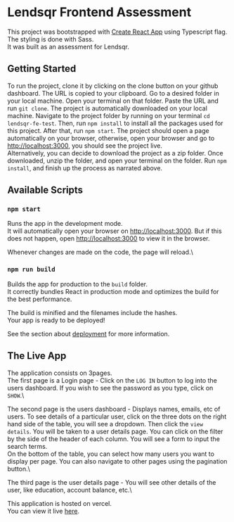 # Lendsqr Frontend Assessment

This project was bootstrapped with [Create React App](https://github.com/facebook/create-react-app) using Typescript flag.\
The styling is done with Sass.\
It was built as an assessment for Lendsqr.

## Getting Started

To run the project, clone it by clicking on the clone button on your github dashboard. The URL is copied to your clipboard. Go to a desired folder in your local machine. Open your terminal on that folder. Paste the URL and run `git clone`. The project is automatically downloaded on your local machine. Navigate to the project folder by running on your terminal `cd lendsqr-fe-test`. Then, run `npm install` to install all the packages used for this project. After that, run `npm start`. The project should open a page automatically on your browser, otherwise, open your browser and go to [http://localhost:3000](http://localhost:3000), you should see the project live.\
Alternatively, you can decide to download the project as a zip folder. Once downloaded, unzip the folder, and open your terminal on the folder. Run `npm install`, and finish up the process as narrated above.

## Available Scripts
### `npm start`

Runs the app in the development mode.\
It will automatically open your browser on [http://localhost:3000](http://localhost:3000). But if this does not happen, open [http://localhost:3000](http://localhost:3000) to view it in the browser.

Whenever changes are made on the code, the page will reload.\


### `npm run build`

Builds the app for production to the `build` folder.\
It correctly bundles React in production mode and optimizes the build for the best performance.

The build is minified and the filenames include the hashes.\
Your app is ready to be deployed!

See the section about [deployment](https://facebook.github.io/create-react-app/docs/deployment) for more information.


## The Live App

The application consists on 3pages.\
The first page is a Login page - Click on the `LOG IN` button to log into the users dashboard. If you wish to see the password as you type, click on `SHOW`.\

The second page is the users dashboard - Displays names, emails, etc of users. To see details of a particular user, click on the three dots on the right hand side of the table, you will see a dropdown. Then click the `view details`. You will be taken to a user details page. You can click on the filter by the side of the header of each column. You will see a form to input the search terms.\
On the bottom of the table, you can select how many users you want to display per page. You can also navigate to other pages using the pagination button.\

The third page is the user details page - You will see other details of the user, like education, account balance, etc.\


This application is hosted on vercel.\
You can view it live [here](https://ojoechemchinonso-lendsqr-fe-test.vercel.app).
